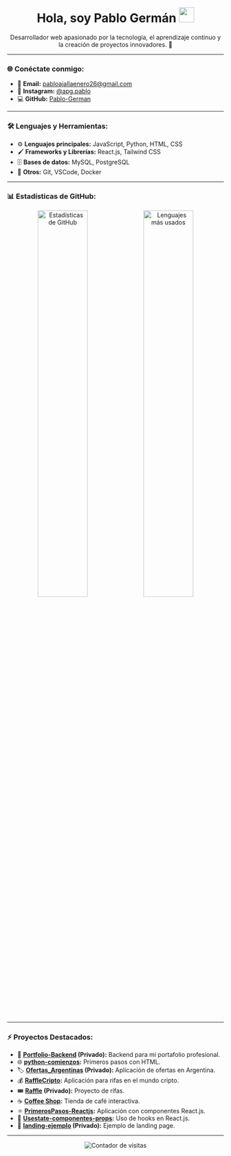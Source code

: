 
<h1 align="center">Hola, soy Pablo Germán <img src="https://media.giphy.com/media/hvRJCLFzcasrR4ia7z/giphy.gif" width="35"></h1>

<p align="center">
  Desarrollador web apasionado por la tecnología, el aprendizaje continuo y la creación de proyectos innovadores. 🚀
</p>

---

### 🌐 Conéctate conmigo:
- 📧 **Email:** [pabloajallaenero26@gmail.com](mailto:pabloajallaenero26@gmail.com)
- 📸 **Instagram:** [@apg.pablo](https://www.instagram.com/apg.pablo/)
- 💻 **GitHub:** [Pablo-German](https://github.com/Pablo-German)

---

### 🛠️ Lenguajes y Herramientas:
- ⚙️ **Lenguajes principales:** JavaScript, Python, HTML, CSS
- 🖌️ **Frameworks y Librerías:** React.js, Tailwind CSS
- 🗄️ **Bases de datos:** MySQL, PostgreSQL
- 🚀 **Otros:** Git, VSCode, Docker

---

### 📊 Estadísticas de GitHub:

<p align="center">
  <img src="https://github-readme-stats.vercel.app/api?username=Pablo-German&show_icons=true&theme=radical" alt="Estadísticas de GitHub" width="48%">
  <img src="https://github-readme-stats.vercel.app/api/top-langs/?username=Pablo-German&layout=compact&theme=radical" alt="Lenguajes más usados" width="48%">
</p>

---

### ⚡ Proyectos Destacados:

- 🚀 **[Portfolio-Backend](https://github.com/Pablo-German/Portfolio-Backend) (Privado):** Backend para mi portafolio profesional.
- 🌐 **[python-comienzos](https://github.com/Pablo-German/python-comienzos):** Primeros pasos con HTML.
- 🏷️ **[Ofertas_Argentinas](https://github.com/Pablo-German/Ofertas_Argentinas) (Privado):** Aplicación de ofertas en Argentina.
- 💰 **[RaffleCripto](https://github.com/Pablo-German/RaffleCripto):** Aplicación para rifas en el mundo cripto.
- 🎟️ **[Raffle](https://github.com/Pablo-German/Raffle) (Privado):** Proyecto de rifas.
- ☕ **[Coffee Shop](https://github.com/Pablo-German/Coffee):** Tienda de café interactiva.
- ⚛️ **[PrimerosPasos-Reactjs](https://github.com/Pablo-German/PrimerosPasos-Reactjs):** Aplicación con componentes React.js.
- 🔧 **[Usestate-componentes-props](https://github.com/Pablo-German/Usestate-componentes-props):** Uso de hooks en React.js.
- 🎨 **[landing-ejemplo](https://github.com/Pablo-German/landing-ejemplo) (Privado):** Ejemplo de landing page.


---

<p align="center">
  <img src="https://komarev.com/ghpvc/?username=Pablo-German&label=Visitas&color=blue&style=flat" alt="Contador de visitas">
</p>



